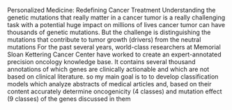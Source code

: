 Personalized Medicine: Redefining Cancer Treatment
Understanding the genetic mutations that really matter in a cancer tumor is a really challenging task with a potential huge impact on millions of lives  cancer tumor can have thousands of genetic mutations. But the challenge is distinguishing the mutations that contribute to tumor growth (drivers) from the neutral mutations 
For the past several years, world-class researchers at Memorial Sloan Kettering Cancer Center have worked to create an expert-annotated precision oncology knowledge base. It contains several thousand annotations of which genes are clinically actionable and which are not based on clinical literature.
so my main goal is to  to develop classification models which analyze abstracts of medical articles and, based on their content accurately determine oncogenicity (4 classes) and mutation effect (9 classes) of the genes discussed in them
